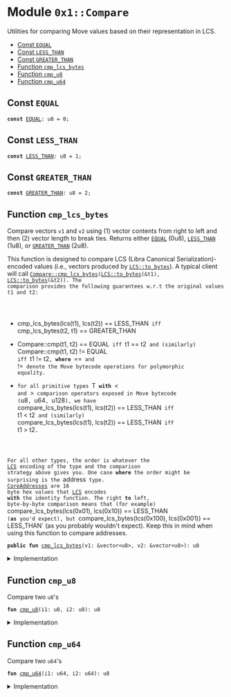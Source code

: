 
<a name="0x1_Compare"></a>

# Module `0x1::Compare`

Utilities for comparing Move values based on their representation in LCS.


-  [Const <code><a href="Compare.md#0x1_Compare_EQUAL">EQUAL</a></code>](#0x1_Compare_EQUAL)
-  [Const <code><a href="Compare.md#0x1_Compare_LESS_THAN">LESS_THAN</a></code>](#0x1_Compare_LESS_THAN)
-  [Const <code><a href="Compare.md#0x1_Compare_GREATER_THAN">GREATER_THAN</a></code>](#0x1_Compare_GREATER_THAN)
-  [Function <code>cmp_lcs_bytes</code>](#0x1_Compare_cmp_lcs_bytes)
-  [Function <code>cmp_u8</code>](#0x1_Compare_cmp_u8)
-  [Function <code>cmp_u64</code>](#0x1_Compare_cmp_u64)


<a name="0x1_Compare_EQUAL"></a>

## Const `EQUAL`



<pre><code><b>const</b> <a href="Compare.md#0x1_Compare_EQUAL">EQUAL</a>: u8 = 0;
</code></pre>



<a name="0x1_Compare_LESS_THAN"></a>

## Const `LESS_THAN`



<pre><code><b>const</b> <a href="Compare.md#0x1_Compare_LESS_THAN">LESS_THAN</a>: u8 = 1;
</code></pre>



<a name="0x1_Compare_GREATER_THAN"></a>

## Const `GREATER_THAN`



<pre><code><b>const</b> <a href="Compare.md#0x1_Compare_GREATER_THAN">GREATER_THAN</a>: u8 = 2;
</code></pre>



<a name="0x1_Compare_cmp_lcs_bytes"></a>

## Function `cmp_lcs_bytes`

Compare vectors <code>v1</code> and <code>v2</code> using (1) vector contents from right to left and then
(2) vector length to break ties.
Returns either <code><a href="Compare.md#0x1_Compare_EQUAL">EQUAL</a></code> (0u8), <code><a href="Compare.md#0x1_Compare_LESS_THAN">LESS_THAN</a></code> (1u8), or <code><a href="Compare.md#0x1_Compare_GREATER_THAN">GREATER_THAN</a></code> (2u8).

This function is designed to compare LCS (Libra Canonical Serialization)-encoded values
(i.e., vectors produced by <code><a href="LCS.md#0x1_LCS_to_bytes">LCS::to_bytes</a></code>). A typical client will call
<code><a href="Compare.md#0x1_Compare_cmp_lcs_bytes">Compare::cmp_lcs_bytes</a>(<a href="LCS.md#0x1_LCS_to_bytes">LCS::to_bytes</a>(&t1), <a href="LCS.md#0x1_LCS_to_bytes">LCS::to_bytes</a>(&t2)). The comparison provides the
following guarantees w.r.t the original values t1 and t2:
- </code>cmp_lcs_bytes(lcs(t1), lcs(t2)) == LESS_THAN<code> iff </code>cmp_lcs_bytes(t2, t1) == GREATER_THAN<code>
- </code>Compare::cmp<T>(t1, t2) == EQUAL<code> iff </code>t1 == t2<code> and (similarly)
</code>Compare::cmp<T>(t1, t2) != EQUAL<code> iff </code>t1 != t2<code>, <b>where</b> </code>==<code> and </code>!=<code> denote the Move
bytecode operations for polymorphic equality.
- for all primitive types </code>T<code> <b>with</b> </code><<code> and </code>><code> comparison operators exposed in Move bytecode
(</code>u8<code>, </code>u64<code>, </code>u128<code>), we have
</code>compare_lcs_bytes(lcs(t1), lcs(t2)) == LESS_THAN<code> iff </code>t1 < t2<code> and (similarly)
</code>compare_lcs_bytes(lcs(t1), lcs(t2)) == LESS_THAN<code> iff </code>t1 > t2<code>.

For all other types, the order is whatever the <a href="LCS.md#0x1_LCS">LCS</a> encoding of the type and the comparison
strategy above gives you. One case <b>where</b> the order might be surprising is the </code>address<code>
type.
<a href="CoreAddresses.md#0x1_CoreAddresses">CoreAddresses</a> are 16 byte hex values that <a href="LCS.md#0x1_LCS">LCS</a> encodes <b>with</b> the identity function. The right
<b>to</b> left, byte-by-byte comparison means that (for example)
</code>compare_lcs_bytes(lcs(0x01), lcs(0x10)) == LESS_THAN<code> (<b>as</b> you'd expect), but
</code>compare_lcs_bytes(lcs(0x100), lcs(0x001)) == LESS_THAN` (as you probably wouldn't expect).
Keep this in mind when using this function to compare addresses.


<pre><code><b>public</b> <b>fun</b> <a href="Compare.md#0x1_Compare_cmp_lcs_bytes">cmp_lcs_bytes</a>(v1: &vector&lt;u8&gt;, v2: &vector&lt;u8&gt;): u8
</code></pre>



<details>
<summary>Implementation</summary>


<pre><code><b>public</b> <b>fun</b> <a href="Compare.md#0x1_Compare_cmp_lcs_bytes">cmp_lcs_bytes</a>(v1: &vector&lt;u8&gt;, v2: &vector&lt;u8&gt;): u8 {
    <b>let</b> i1 = <a href="Vector.md#0x1_Vector_length">Vector::length</a>(v1);
    <b>let</b> i2 = <a href="Vector.md#0x1_Vector_length">Vector::length</a>(v2);
    <b>let</b> len_cmp = <a href="Compare.md#0x1_Compare_cmp_u64">cmp_u64</a>(i1, i2);

    // <a href="LCS.md#0x1_LCS">LCS</a> uses little endian encoding for all integer types, so we choose <b>to</b> compare from left
    // <b>to</b> right. Going right <b>to</b> left would make the behavior of <a href="Compare.md#0x1_Compare">Compare</a>.cmp diverge from the
    // bytecode operators &lt; and &gt; on integer values (which would be confusing).
    <b>while</b> (i1 &gt; 0 && i2 &gt; 0) {
        i1 = i1 - 1;
        i2 = i2 - 1;
        <b>let</b> elem_cmp = <a href="Compare.md#0x1_Compare_cmp_u8">cmp_u8</a>(*<a href="Vector.md#0x1_Vector_borrow">Vector::borrow</a>(v1, i1), *<a href="Vector.md#0x1_Vector_borrow">Vector::borrow</a>(v2, i2));
        <b>if</b> (elem_cmp != 0) <b>return</b> elem_cmp
        // <b>else</b>, compare next element
    };
    // all compared elements equal; <b>use</b> length comparion <b>to</b> <b>break</b> the tie
    len_cmp
}
</code></pre>



</details>

<a name="0x1_Compare_cmp_u8"></a>

## Function `cmp_u8`

Compare two <code>u8</code>'s


<pre><code><b>fun</b> <a href="Compare.md#0x1_Compare_cmp_u8">cmp_u8</a>(i1: u8, i2: u8): u8
</code></pre>



<details>
<summary>Implementation</summary>


<pre><code><b>fun</b> <a href="Compare.md#0x1_Compare_cmp_u8">cmp_u8</a>(i1: u8, i2: u8): u8 {
    <b>if</b> (i1 == i2) <a href="Compare.md#0x1_Compare_EQUAL">EQUAL</a>
    <b>else</b> <b>if</b> (i1 &lt; i2) <a href="Compare.md#0x1_Compare_LESS_THAN">LESS_THAN</a>
    <b>else</b> <a href="Compare.md#0x1_Compare_GREATER_THAN">GREATER_THAN</a>
}
</code></pre>



</details>

<a name="0x1_Compare_cmp_u64"></a>

## Function `cmp_u64`

Compare two <code>u64</code>'s


<pre><code><b>fun</b> <a href="Compare.md#0x1_Compare_cmp_u64">cmp_u64</a>(i1: u64, i2: u64): u8
</code></pre>



<details>
<summary>Implementation</summary>


<pre><code><b>fun</b> <a href="Compare.md#0x1_Compare_cmp_u64">cmp_u64</a>(i1: u64, i2: u64): u8 {
    <b>if</b> (i1 == i2) <a href="Compare.md#0x1_Compare_EQUAL">EQUAL</a>
    <b>else</b> <b>if</b> (i1 &lt; i2) <a href="Compare.md#0x1_Compare_LESS_THAN">LESS_THAN</a>
    <b>else</b> <a href="Compare.md#0x1_Compare_GREATER_THAN">GREATER_THAN</a>
}
</code></pre>



</details>

